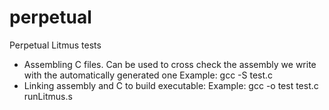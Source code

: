 # perpetual
Perpetual Litmus tests

- Assembling C files. Can be used to cross check the assembly we write with the automatically generated one
Example: gcc -S test.c
- Linking assembly and C to build executable:
Example: gcc -o test test.c runLitmus.s 
